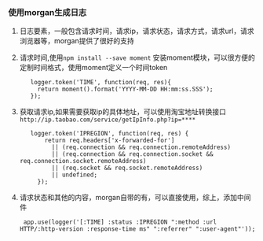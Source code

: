 ### 使用morgan生成日志
1. 日志要素，一般包含请求时间，请求ip，请求状态，请求方式，请求url，请求浏览器等，morgan提供了很好的支持
2. 请求时间,使用`npm install --save moment` 安装moment模块，可以很方便的定制时间格式，使用moment定义一个时间token  


          logger.token('TIME', function(req, res){
            return moment().format('YYYY-MM-DD HH:mm:ss.SSS');
          });


3. 获取请求ip,如果需要获取ip的具体地址，可以使用淘宝地址转换接口`http://ip.taobao.com/service/getIpInfo.php?ip=****`



          logger.token('IPREGION', function(req, res) {
              return req.headers['x-forwarded-for']
                || (req.connection && req.connection.remoteAddress)
                || (req.connection && req.connection.socket && req.connection.socket.remoteAddress)
                || (req.socket && req.socket.remoteAddress)
                || undefined;
            });




4. 请求状态和其他的内容，morgan自带的有，可以直接使用，综上，添加中间件

        app.use(logger('[:TIME] :status :IPREGION ":method :url HTTP/:http-version :response-time ms" ":referrer" ":user-agent"'));
